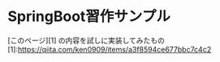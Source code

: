 # SpringBoot習作サンプル

[このページ][1]
の内容を試しに実装してみたもの    
[1]:https://qiita.com/ken0909/items/a3f8594ce677bbc7c4c2
